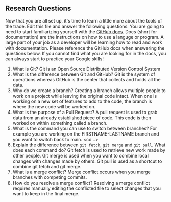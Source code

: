 ## Research Questions 

Now that you are all set up, it's time to learn a little more about the tools of the trade. Edit this file and answer the following questions. You are going to need to start familiarizing yourself with the [GitHub docs](https://docs.github.com/en). Docs (short for documentation) are the instructions on how to use a languge or program. A large part of your job as a developer will be learning how to read and work with documentation. Please reference the GitHub docs when answering the questions below. If you cannot find what you are looking for in the docs, you can always start to practice your Google skills!

1. What is Git? 
Git is an Open Source Distributed Version Control System
2. What is the difference between Git and GitHub?
Git is the system of operations whereas GitHub is the center that collects and holds all the data.
3. Why do we create a branch?
Creating a branch allows multiple people to work on a project while leaving the original code intact. When one is working on a new set of features to add to the code, the branch is where the new code will be worked on.
4. What is the purpose of a Pull Request?
A pull request is used to grab data from an already established piece of code. This code is then worked on within something called a branch.
5. What is the command you can use to switch between branches? For example you are working on the FIRSTNAME-LASTNAME branch and you want to switch back to main.
<cd ..>
6. Explain the difference between `git fetch`, `git merge` and `git pull`. What does each command do?
Git fetch is used to retrieve new work made by other people. Git merge is used when you want to combine local changes with changes made by others. Git pull is used as a shortcut to combine git fetch and git merge.
7. What is a merge conflict?
Merge conflict occurs when you merge branches with competing commits.
8. How do you resolve a merge conflict?
Resolving a merge conflict requires manually editing the conflicted file to select changes that you want to keep in the final merge.
